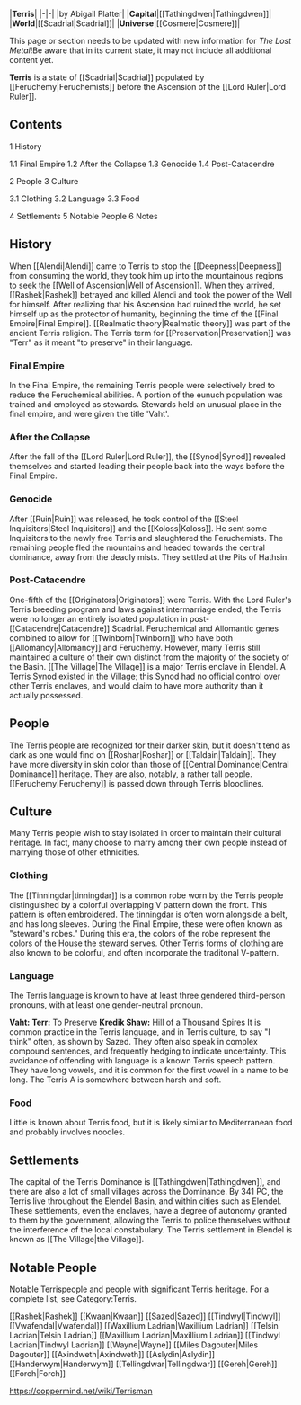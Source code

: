 |**Terris**|
|-|-|
|by Abigail Platter|
|**Capital**|[[Tathingdwen\|Tathingdwen]]|
|**World**|[[Scadrial\|Scadrial]]|
|**Universe**|[[Cosmere\|Cosmere]]|

This page or section needs to be updated with new information for *The Lost Metal*!Be aware that in its current state, it may not include all additional content yet.

**Terris** is a state of [[Scadrial\|Scadrial]] populated by [[Feruchemy\|Feruchemists]] before the Ascension of the [[Lord Ruler\|Lord Ruler]].

## Contents

1 History

1.1 Final Empire
1.2 After the Collapse
1.3 Genocide
1.4 Post-Catacendre


2 People
3 Culture

3.1 Clothing
3.2 Language
3.3 Food


4 Settlements
5 Notable People
6 Notes


## History
When [[Alendi\|Alendi]] came to Terris to stop the [[Deepness\|Deepness]] from consuming the world, they took him up into the mountainous regions to seek the [[Well of Ascension\|Well of Ascension]]. When they arrived, [[Rashek\|Rashek]] betrayed and killed Alendi and took the power of the Well for himself. After realizing that his Ascension had ruined the world, he set himself up as the protector of humanity, beginning the time of the [[Final Empire\|Final Empire]].
[[Realmatic theory\|Realmatic theory]] was part of the ancient Terris religion.
The Terris term for [[Preservation\|Preservation]] was "Terr" as it meant "to preserve" in their language.

### Final Empire
In the Final Empire, the remaining Terris people were selectively bred to reduce the Feruchemical abilities. A portion of the eunuch population was trained and employed as stewards. Stewards held an unusual place in the final empire, and were given the title 'Vaht'.

### After the Collapse
After the fall of the [[Lord Ruler\|Lord Ruler]], the [[Synod\|Synod]] revealed themselves and started leading their people back into the ways before the Final Empire.

### Genocide
After [[Ruin\|Ruin]] was released, he took control of the [[Steel Inquisitors\|Steel Inquisitors]] and the [[Koloss\|Koloss]]. He sent some Inquisitors to the newly free Terris and slaughtered the Feruchemists. The remaining people fled the mountains and headed towards the central dominance, away from the deadly mists. They settled at the Pits of Hathsin.

### Post-Catacendre
One-fifth of the [[Originators\|Originators]] were Terris.
With the Lord Ruler's Terris breeding program and laws against intermarriage ended, the Terris were no longer an entirely isolated population in post-[[Catacendre\|Catacendre]] Scadrial. Feruchemical and Allomantic genes combined to allow for [[Twinborn\|Twinborn]] who have both [[Allomancy\|Allomancy]] and Feruchemy.
However, many Terris still maintained a culture of their own distinct from the majority of the society of the Basin. [[The Village\|The Village]] is a major Terris enclave in Elendel. A Terris Synod existed in the Village; this Synod had no official control over other Terris enclaves, and would claim to have more authority than it actually possessed.

## People
The Terris people are recognized for their darker skin, but it doesn't tend as dark as one would find on [[Roshar\|Roshar]] or [[Taldain\|Taldain]]. They have more diversity in skin color than those of [[Central Dominance\|Central Dominance]] heritage. They are also, notably, a rather tall people.
[[Feruchemy\|Feruchemy]] is passed down through Terris bloodlines.


## Culture
Many Terris people wish to stay isolated in order to maintain their cultural heritage. In fact, many choose to marry among their own people instead of marrying those of other ethnicities.

### Clothing
The [[Tinningdar\|tinningdar]] is a common robe worn by the Terris people distinguished by a colorful overlapping V pattern down the front. This pattern is often embroidered. The tinningdar is often worn alongside a belt, and has long sleeves. During the Final Empire, these were often known as "steward's robes." During this era, the colors of the robe represent the colors of the House the steward serves.
Other Terris forms of clothing are also known to be colorful, and often incorporate the traditonal V-pattern.

### Language
The Terris language is known to have at least three gendered third-person pronouns, with at least one gender-neutral pronoun.

**Vaht:**
**Terr:** To Preserve
**Kredik Shaw:** Hill of a Thousand Spires
It is common practice in the Terris language, and in Terris culture, to say "I think" often, as shown by Sazed. They often also speak in complex compound sentences, and frequently hedging to indicate uncertainty. This avoidance of offending with language is a known Terris speech pattern.
They have long vowels, and it is common for the first vowel in a name to be long.
The Terris A is somewhere between harsh and soft.

### Food
Little is known about Terris food, but it is likely similar to Mediterranean food and probably involves noodles.

## Settlements
The capital of the Terris Dominance is [[Tathingdwen\|Tathingdwen]], and there are also a lot of small villages across the Dominance.
By 341 PC, the Terris live throughout the Elendel Basin, and within cities such as Elendel. These settlements, even the enclaves, have a degree of autonomy granted to them by the government, allowing the Terris to police themselves without the interference of the local constabulary. The Terris settlement in Elendel is known as [[The Village\|the Village]].

## Notable People
Notable Terrispeople and people with significant Terris heritage. For a complete list, see Category:Terris.


[[Rashek\|Rashek]]
[[Kwaan\|Kwaan]]
[[Sazed\|Sazed]]
[[Tindwyl\|Tindwyl]]
[[Vwafendal\|Vwafendal]]
[[Waxillium Ladrian\|Waxillium Ladrian]]
[[Telsin Ladrian\|Telsin Ladrian]]
[[Maxillium Ladrian\|Maxillium Ladrian]]
[[Tindwyl Ladrian\|Tindwyl Ladrian]]
[[Wayne\|Wayne]]
[[Miles Dagouter\|Miles Dagouter]]
[[Axindweth\|Axindweth]]
[[Aslydin\|Aslydin]]
[[Handerwym\|Handerwym]]
[[Tellingdwar\|Tellingdwar]]
[[Gereh\|Gereh]]
[[Forch\|Forch]]



https://coppermind.net/wiki/Terrisman